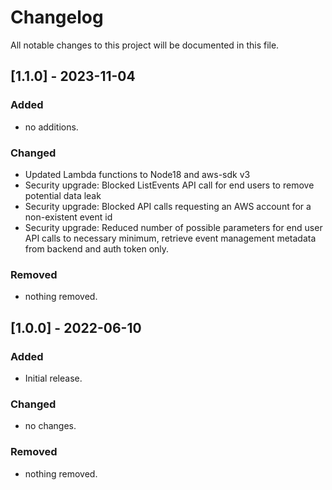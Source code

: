 # Changelog
All notable changes to this project will be documented in this file.


## [1.1.0] - 2023-11-04
### Added
- no additions.

### Changed
- Updated Lambda functions to Node18 and aws-sdk v3
- Security upgrade: Blocked ListEvents API call for end users to remove potential data leak
- Security upgrade: Blocked API calls requesting an AWS account for a non-existent event id
- Security upgrade: Reduced number of possible parameters for end user API calls to necessary minimum, retrieve event management metadata from backend and auth token only.

### Removed
- nothing removed.


## [1.0.0] - 2022-06-10
### Added
- Initial release.

### Changed
- no changes.

### Removed
- nothing removed.

